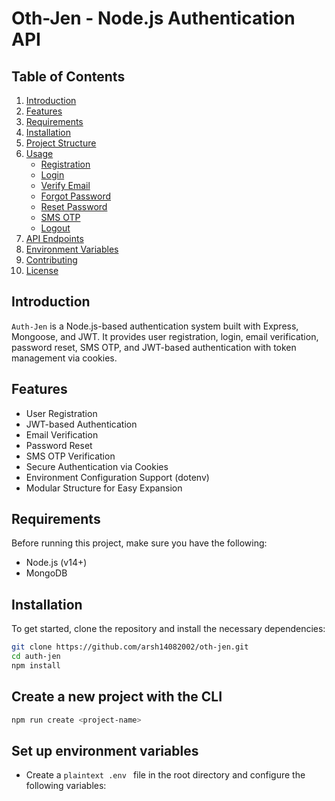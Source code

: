 # Oth-Jen - Node.js Authentication API

## Table of Contents

1. [Introduction](#introduction)
2. [Features](#features)
3. [Requirements](#requirements)
4. [Installation](#installation)
5. [Project Structure](#project-structure)
6. [Usage](#usage)
   - [Registration](#registration)
   - [Login](#login)
   - [Verify Email](#verify-email)
   - [Forgot Password](#forgot-password)
   - [Reset Password](#reset-password)
   - [SMS OTP](#sms-otp)
   - [Logout](#logout)
7. [API Endpoints](#api-endpoints)
8. [Environment Variables](#environment-variables)
9. [Contributing](#contributing)
10. [License](#license)

## Introduction

`Auth-Jen` is a Node.js-based authentication system built with Express, Mongoose, and JWT. It provides user registration, login, email verification, password reset, SMS OTP, and JWT-based authentication with token management via cookies.

## Features

- User Registration
- JWT-based Authentication
- Email Verification
- Password Reset
- SMS OTP Verification
- Secure Authentication via Cookies
- Environment Configuration Support (dotenv)
- Modular Structure for Easy Expansion

## Requirements

Before running this project, make sure you have the following:

- Node.js (v14+)
- MongoDB

## Installation

To get started, clone the repository and install the necessary dependencies:

```bash
git clone https://github.com/arsh14082002/oth-jen.git
cd auth-jen
npm install
```

## Create a new project with the CLI
```bash
npm run create <project-name>
```

## Set up environment variables
- Create a ```plaintext .env ``` file in the root directory and configure the following variables: